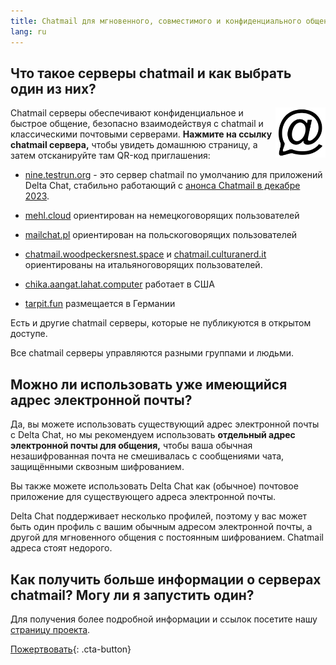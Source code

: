 ```yaml
---
title: Chatmail для мгновенного, совместимого и конфиденциального общения
lang: ru
---
```



## Что такое серверы chatmail и как выбрать один из них? 

<img alt="Chatmail logo" src="../assets/logos/chatmail.svg" width="80" style="float:right;" />

Chatmail серверы обеспечивают конфиденциальное и быстрое общение, 
безопасно взаимодействуя с chatmail и классическими почтовыми серверами. 
**Нажмите на ссылку chatmail сервера,** чтобы увидеть домашнюю страницу, а затем отсканируйте там QR-код приглашения: 

- [nine.testrun.org](https://nine.testrun.org) - это сервер chatmail по умолчанию
  для приложений Delta Chat, стабильно работающий с [анонса Chatmail в декабре 2023](https://delta.chat/en/2023-12-13-chatmail).

- [mehl.cloud](https://mehl.cloud) ориентирован на немецкоговорящих
  пользователей 

- [mailchat.pl](https://mailchat.pl) ориентирован на польскоговорящих пользователей

- [chatmail.woodpeckersnest.space](https://chatmail.woodpeckersnest.space/)
  и [chatmail.culturanerd.it](https://chatmail.culturanerd.it)
  ориентированы на итальяноговорящих пользователей.

- [chika.aangat.lahat.computer](https://chika.aangat.lahat.computer/)
  работает в США

- [tarpit.fun](https://tarpit.fun) размещается в Германии


Есть и другие chatmail серверы, которые не публикуются в открытом доступе.

Все chatmail серверы управляются разными группами и людьми.


## Можно ли использовать уже имеющийся адрес электронной почты?

Да, вы можете использовать существующий адрес электронной почты с Delta Chat,
но мы рекомендуем использовать **отдельный адрес электронной почты для общения,**
чтобы ваша обычная незашифрованная почта не смешивалась 
с сообщениями чата, защищёнными сквозным шифрованием. 

Вы также можете использовать Delta Chat как (обычное) почтовое приложение для существующего адреса электронной почты. 

Delta Chat поддерживает несколько профилей, поэтому у вас может быть 
один профиль с вашим обычным адресом электронной почты,
а другой для мгновенного общения с постоянным шифрованием. 
Chatmail адреса стоят недорого. 

## Как получить больше информации о серверах chatmail? Могу ли я запустить один?

Для получения более подробной информации и ссылок посетите нашу [страницу проекта](https://chatmail.at).

[Пожертвовать](donate){: .cta-button}

